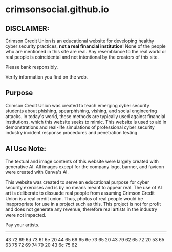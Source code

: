 # crimsonsocial.github.io

## DISCLAIMER:
Crimson Credit Union is an educational website for developing healthy cyber security practices, **not a real financial institution**! None of the people who are mentioned in this site are real. Any resemblance to the real world or real people is coincidental and not intentional by the creators of this site.

Please bank responsibly.

Verify information you find on the web.

## Purpose
Crimson Credit Union was created to teach emerging cyber security students about phishing, spearphishing, vishing, and social engineering attacks. In today's world, these methods are typically used against financial institutions, which this website seeks to mimic. This website is used to aid in demonstrations and real-life simulations of professional cyber security industry incident response procedures and penetration testing.

## AI Use Note:
The textual and image contents of this website were largely created with generative AI. All images except for the company logo, banner, and favicon were created with Canva's AI. 

This website was created to serve an educational purpose for cyber security exercises and is by no means meant to appear real. The use of AI art is deliberate to dissuade real people from assuming Crimson Credit Union is a real credit union. Thus, photos of real people would be inappropriate for use in a project such as this. This project is not for profit and does not generate any revenue, therefore real artists in the industry were not impacted.

Pay your artists.

---

43 72 69 6d 73 6f 6e 20 44 65 66 65 6e 73 65 20 43 79 62 65 72 20 53 65 63 75 72 69 74 79 20 43 6c 75 62


